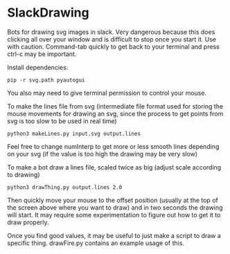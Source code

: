 # SlackDrawing
Bots for drawing svg images in slack. Very dangerous because this does clicking all over your window and is difficult to stop once you start it. Use with caution. Command-tab quickly to get back to your terminal and press ctrl-c may be important.

Install dependencies:

```
pip -r svg.path pyautogui
```

You also may need to give terminal permission to control your mouse. 

To make the lines file from svg (intermediate file format used for storing the mouse movements for drawing an svg, since the process to get points from svg is too slow to be used in real time)

```
python3 makeLines.py input.svg output.lines
```

Feel free to change numInterp to get more or less smooth lines depending on your svg (if the value is too high the drawing may be very slow)

To make a bot draw a lines file, scaled twice as big (adjust scale according to drawing)

```
python3 drawThing.py output.lines 2.0
```

Then quickly move your mouse to the offset position (usually at the top of the screen above where you want to draw) and in two seconds the drawing will start. It may require some experimentation to figure out how to get it to draw properly.

Once you find good values, it may be useful to just make a script to draw a specific thing. drawFire.py contains an example usage of this.
